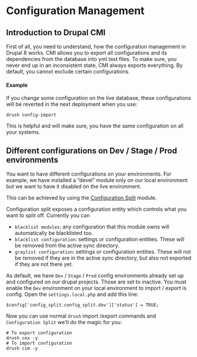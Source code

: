 # Configuration Management

## Introduction to Drupal CMI

First of all, you need to understand, how the configuration management in Drupal 8 works. CMI allows you to export all configurations and its dependencies from the database into yml text files. To make sure, you never end up in an inconsistent state, CMI always exports everything. By default, you cannot exclude certain configurations.

#### Example

If you change some configuration on the live database, these configurations will be reverted in the next deployment when you use:

    drush config-import

This is helpful and will make sure, you have the same configuration on all your systems.

## Different configurations on Dev / Stage / Prod environments

You want to have different configurations on your environments. For example, we have installed a “devel” module only on our local environment but we want to have it disabled on the live environment.

This can be achieved by using the [Configuration Split](https://www.drupal.org/project/config_split) module.

Configuration split exposes a configuration entity which controls what you want to split off. Currently you can

* `blacklist modules`: any configuration that this module owns will automatically be blacklisted too.
* `blacklist configuration`: settings or configuration entities. These will be removed from the active sync directory.
* `graylist configuration`: settings or configuration entities. These will not be removed if they are in the active sync directory, but also not exported if they are not there yet.

As default, we have `Dev` / `Stage` / `Prod` config environments already set up and configured on our drupal projects. Those are set to inactive. You must enable the `Dev` environment on your local environment to import / export is config. Open the `settings.local.php` and add this line:

    $config['config_split.config_split.dev']['status'] = TRUE;

Now you can use normal `drush` import /export commands and `Configuration Split` we'll do the magic for you:

    # To export configuration
    drush cex -y
    # To import configuration
    drush cim -y



